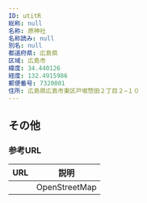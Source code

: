 ```yaml
---
ID: utitR
総称: null
名称: 原神社
名称読み: null
別名: null
都道府県: 広島県
区域: 広島市
緯度: 34.440126
経度: 132.4915986
郵便番号: 7320001
住所: 広島県広島市東区戸坂惣田２丁目２−１０
---
```


## その他

### 参考URL

| URL | 説明          |
| --- | ------------- |
|     | OpenStreetMap |

